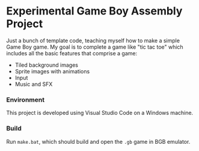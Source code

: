 # Experimental Game Boy Assembly Project

Just a bunch of template code, teaching myself how to make a simple Game Boy game. My goal is to complete a game like "tic tac toe" which includes all the basic features that comprise a game:

- Tiled background images
- Sprite images with animations
- Input
- Music and SFX

### Environment

This project is developed using Visual Studio Code on a Windows machine.

### Build

Run `make.bat`, which should build and open the `.gb` game in BGB emulator.